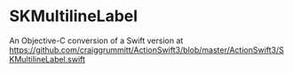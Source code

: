 # SKMultilineLabel
An Objective-C conversion of a Swift version at https://github.com/craiggrummitt/ActionSwift3/blob/master/ActionSwift3/SKMultilineLabel.swift
